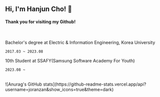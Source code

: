 <h2>Hi, I'm Hanjun Cho! 👋</h2> 

#### Thank you for visiting my Github!

<img align='right'  width="230">

<br>

Bachelor's degree at Electric & Information Engineering, Korea University 
  
`2017.03 ~ 2023.08`

10th Student at SSAFY(Samsung Software Academy For Youth) 
<br>

`2023.08 ~`


<br>
![Anurag's GitHub stats](https://github-readme-stats.vercel.app/api?username=joranzan&show_icons=true&theme=dark)

<!--
**joranzan/joranzan** is a ✨ _special_ ✨ repository because its `README.md` (this file) appears on your GitHub profile.



Here are some ideas to get you started:

- 🔭 I’m currently working on ...
- 🌱 I’m currently learning ...
- 👯 I’m looking to collaborate on ...
- 🤔 I’m looking for help with ...
- 💬 Ask me about ...
- 📫 How to reach me: ...
- 😄 Pronouns: ...
- ⚡ Fun fact: ...
-->
